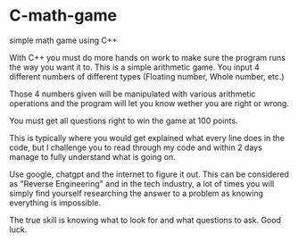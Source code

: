 # C-math-game
simple math game using C++<br>

With C++ you must do more hands on work to make sure the program runs the way you want it to. This is a simple arithmetic game. You input 4 different numbers of different types (Floating number, Whole number, etc.)

Those 4 numbers given will be manipulated with various arithmetic operations and the program will let you know wether you are right or wrong.

You must get all questions right to win the game at 100 points.

This is typically where you would get explained what every line does in the code, but I challenge you to read through my code and within 2 days manage to fully understand what is going on.

Use google, chatgpt and the internet to figure it out. This can be considered as "Reverse Engineering" and in the tech industry, a lot of times you will simply find yourself researching the answer to a problem as knowing everything is impossible.

The true skill is knowing what to look for and what questions to ask. Good luck.
